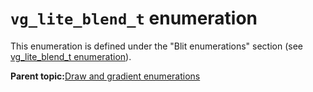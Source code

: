 # `vg_lite_blend_t` enumeration

This enumeration is defined under the "Blit enumerations" section \(see [vg\_lite\_blend\_t enumeration](vg_lite_blend_t_enumeration_001.md)\).

**Parent topic:**[Draw and gradient enumerations](../topics/draw_and_gradient_enumerations.md)

